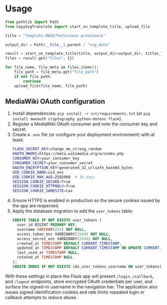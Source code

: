 
# Usage

```python
from pathlib import Path
from CopySvgTranslate import start_on_template_title, upload_file

title = "Template:OWID/Parkinsons prevalence"

output_dir = Path(__file__).parent / "svg_data"

result = start_on_template_title(title, output_dir=output_dir, titles_limit=None, overwrite=False)
files = result.get("files", {})

for file_name, file_meta in files.items():
    file_path = file_meta.get("file_path")
    if not file_path:
        continue
    upload_file(file_name, file_path)

```

## MediaWiki OAuth configuration

1. Install dependencies: `pip install -r src/requirements.txt` (or `pip install mwoauth cryptography python-dotenv flask`).
2. Register a MediaWiki OAuth consumer and note the consumer key and secret.
3. Create a `.env` file (or configure your deployment environment) with at least:
   ```bash
   FLASK_SECRET_KEY=change_me_strong_random
   OAUTH_MWURI=https://meta.wikimedia.org/w/index.php
   CONSUMER_KEY=your_consumer_key
   CONSUMER_SECRET=your_consumer_secret
   OAUTH_ENCRYPTION_KEY=generated_32_urlsafe_base64_bytes
   UID_COOKIE_NAME=uid_enc
   UID_COOKIE_MAX_AGE=2592000  # 30 days
   SESSION_COOKIE_SECURE=True
   SESSION_COOKIE_HTTPONLY=True
   SESSION_COOKIE_SAMESITE=Lax
   ```
4. Ensure HTTPS is enabled in production so the secure cookies issued by the app are respected.
5. Apply the database migration to add the `user_tokens` table:
   ```sql
   CREATE TABLE IF NOT EXISTS user_tokens (
     user_id BIGINT PRIMARY KEY,
     username VARCHAR(255) NOT NULL,
     access_token_enc VARBINARY(2048) NOT NULL,
     access_secret_enc VARBINARY(2048) NOT NULL,
     created_at TIMESTAMP DEFAULT CURRENT_TIMESTAMP,
     updated_at TIMESTAMP DEFAULT CURRENT_TIMESTAMP ON UPDATE CURRENT_TIMESTAMP,
     last_used_at TIMESTAMP NULL,
     rotated_at TIMESTAMP NULL
   );
   CREATE INDEX IF NOT EXISTS idx_user_tokens_username ON user_tokens(username);
   ```

With these settings in place the Flask app will present `/login`, `/callback`, and `/logout` endpoints, store encrypted OAuth credentials per user, and surface the signed-in username in the navigation bar. The application also issues signed identification cookies and rate limits repeated login or callback attempts to reduce abuse.
